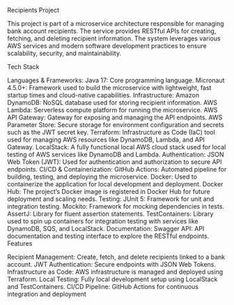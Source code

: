 Recipients Project

This project is part of a microservice architecture responsible for managing bank account recipients. The service provides RESTful APIs for creating, fetching, and deleting recipient information. The system leverages various AWS services and modern software development practices to ensure scalability, security, and maintainability.

Tech Stack

Languages & Frameworks:
Java 17: Core programming language.
Micronaut 4.5.0+: Framework used to build the microservice with lightweight, fast startup times and cloud-native capabilities.
Infrastructure:
Amazon DynamoDB: NoSQL database used for storing recipient information.
AWS Lambda: Serverless compute platform for running the microservice.
AWS API Gateway: Gateway for exposing and managing the API endpoints.
AWS Parameter Store: Secure storage for environment configuration and secrets such as the JWT secret key.
Terraform: Infrastructure as Code (IaC) tool used for managing AWS resources like DynamoDB, Lambda, and API Gateway.
LocalStack: A fully functional local AWS cloud stack used for local testing of AWS services like DynamoDB and Lambda.
Authentication:
JSON Web Token (JWT): Used for authentication and authorization to secure API endpoints.
CI/CD & Containerization:
GitHub Actions: Automated pipeline for building, testing, and deploying the microservice.
Docker: Used to containerize the application for local development and deployment.
Docker Hub: The project’s Docker image is registered in Docker Hub for future deployment and scaling needs.
Testing:
JUnit 5: Framework for unit and integration testing.
Mockito: Framework for mocking dependencies in tests.
AssertJ: Library for fluent assertion statements.
TestContainers: Library used to spin up containers for integration testing with services like DynamoDB, SQS, and LocalStack.
Documentation:
Swagger API: API documentation and testing interface to explore the RESTful endpoints.
Features

Recipient Management: Create, fetch, and delete recipients linked to a bank account.
JWT Authentication: Secure endpoints with JSON Web Tokens.
Infrastructure as Code: AWS infrastructure is managed and deployed using Terraform.
Local Testing: Fully local development setup using LocalStack and TestContainers.
CI/CD Pipeline: GitHub Actions for continuous integration and deployment